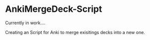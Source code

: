 # AnkiMergeDeck-Script

Currently in work....

Creating an Script for Anki to merge exisitings decks into a new one.

